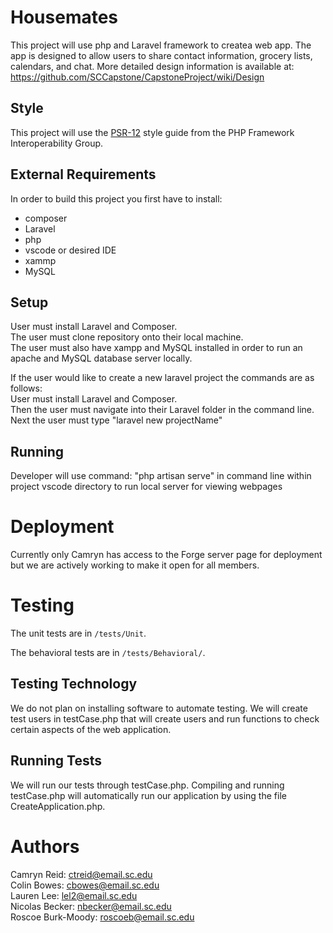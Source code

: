 # Housemates

This project will use php and Laravel framework to createa web app. The app is designed to allow users to share contact information, grocery lists, calendars, and chat.
More detailed design information is available at: https://github.com/SCCapstone/CapstoneProject/wiki/Design

## Style

This project will use the [PSR-12](https://www.php-fig.org/psr/psr-12/) style guide from the PHP Framework Interoperability Group.

## External Requirements

In order to build this project you first have to install:

* composer
* Laravel
* php
* vscode or desired IDE
* xammp
* MySQL

## Setup

User must install Laravel and Composer.<br>
The user must clone repository onto their local machine.<br>
The user must  also have xampp and MySQL installed in order to run an apache and MySQL database server locally. 

If the user would like to create a new laravel project the commands are as follows:<br>
User must install Laravel and Composer.<br>
Then the user must navigate into their Laravel folder in the command line.<br>
Next the user must type "laravel new projectName"

## Running

Developer will use command:
"php artisan serve" in command line within project vscode directory to run local server for viewing webpages

# Deployment

Currently only Camryn has access to the Forge server page for deployment but we are actively working to make it open for all members.

# Testing

The unit tests are in `/tests/Unit`.

The behavioral tests are in `/tests/Behavioral/`.

## Testing Technology

We do not plan on installing software to automate testing. We will create test users in testCase.php that will create users and run functions to check certain aspects of the web application.  

## Running Tests

We will run our tests through testCase.php. Compiling and running testCase.php will automatically run our application by using the file CreateApplication.php.

# Authors

Camryn Reid: ctreid@email.sc.edu<br>
Colin Bowes: cbowes@email.sc.edu<br>
Lauren Lee: lel2@email.sc.edu<br>
Nicolas Becker: nbecker@email.sc.edu<br>
Roscoe Burk-Moody: roscoeb@email.sc.edu<br>
